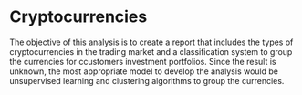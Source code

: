 # Cryptocurrencies

The objective of this analysis is to create a report that includes the types of cryptocurrencies in the trading market and a classification system to group the currencies for ccustomers investment portfolios. Since the result is unknown, the most appropriate model to develop the analysis would be unsupervised learning and clustering algorithms to group the currencies.
